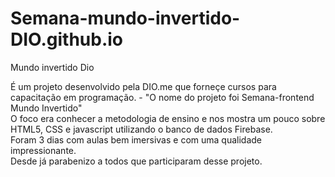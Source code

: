 # Semana-mundo-invertido-DIO.github.io
Mundo invertido Dio

<p>É um projeto desenvolvido pela DIO.me que forneçe cursos para capacitação em programação.
- "O nome do projeto foi Semana-frontend Mundo Invertido"<br>
O foco era conhecer a metodologia de ensino e nos mostra um pouco sobre HTML5, CSS e javascript 
utilizando o banco de dados Firebase.<br> Foram 3 dias com aulas bem imersivas e com uma qualidade
impressionante.<br> Desde já parabenizo a todos que participaram desse projeto.
</p>
